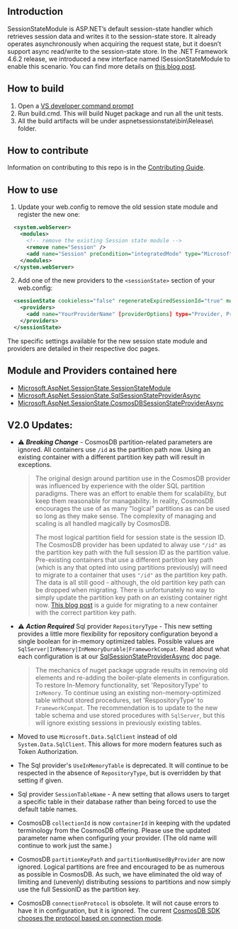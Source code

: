 ## Introduction
SessionStateModule is ASP.NET’s default session-state handler which retrieves session data and writes it to the session-state store. It already operates asynchronously when acquiring the request state, but it doesn’t support async read/write to the session-state store. In the .NET Framework 4.6.2 release, we introduced a new interface named ISessionStateModule to enable this scenario. You can find more details on [this blog post](https://blogs.msdn.microsoft.com/webdev/2016/09/29/introducing-the-asp-net-async-sessionstate-module/).

## How to build
1. Open a [VS developer command prompt](https://docs.microsoft.com/en-us/dotnet/framework/tools/developer-command-prompt-for-vs)
2. Run build.cmd. This will build Nuget package and run all the unit tests.
3. All the build artifacts will be under aspnetsessionstate\bin\Release\ folder.

## How to contribute
Information on contributing to this repo is in the [Contributing Guide](CONTRIBUTING.md).

## How to use
1. Update your web.config to remove the old session state module and register the new one:
```xml
  <system.webServer>
    <modules>
      <!-- remove the existing Session state module -->
      <remove name="Session" />
      <add name="Session" preCondition="integratedMode" type="Microsoft.AspNet.SessionState.SessionStateModuleAsync, Microsoft.AspNet.SessionState.SessionStateModule, Version=1.1.0.0, Culture=neutral" />
    </modules>
  </system.webServer>
```
2. Add one of the new providers to the `<sessionState>` section of your web.config:
```xml
  <sessionState cookieless="false" regenerateExpiredSessionId="true" mode="Custom" customProvider="YourProviderName">
    <providers>
      <add name="YourProviderName" [providerOptions] type="Provider, ProviderAssembly, Version=, Culture=neutral, PublicKeyToken=" />
    </providers>
  </sessionState>
```
The specific settings available for the new session state module and providers are detailed in their respective doc pages.

## Module and Providers contained here
- [Microsoft.AspNet.SessionState.SessionStateModule](docs/SessionStateModule.md)
- [Microsoft.AspNet.SessionState.SqlSessionStateProviderAsync](docs/SqlSessionStateProviderAsync.md)
- [Microsoft.AspNet.SessionState.CosmosDBSessionStateProviderAsync](docs/CosmosDBSessionStateProviderAsync.md)

<a name="updates"></a>
## V2.0 Updates:
  * :warning: ***Breaking Change*** - CosmosDB partition-related parameters are ignored. All containers use `/id` as the partition path now. Using an existing container with a different partition key path will result in exceptions.
    > The original design around partition use in the CosmosDB provider was influenced by experience with the older SQL partition paradigms. There was an effort to enable them for scalability, but keep them reasonable for managability. In reality, CosmosDB encourages the use of as many "logical" partitions as can be used so long as they make sense. The complexity of managing and scaling is all handled magically by CosmosDB.
    >
    > The most logical partition field for session state is the session ID. The CosmosDB provider has been updated to alway use `"/id"` as the partition key path with the full session ID as the partition value. Pre-existing containers that use a different partition key path (which is any that opted into using partitions previously) will need to migrate to a container that uses `"/id"` as the partition key path. The data is all still good - although, the old partition key path can be dropped when migrating. There is unfortunately no way to simply update the partition key path on an existing container right now. [This blog post](https://devblogs.microsoft.com/cosmosdb/how-to-change-your-partition-key/) is a guide for migrating to a new container with the correct partition key path.
  * :warning: ***Action Required*** Sql provider `RepositoryType` - This new setting provides a little more flexibility for repository configuration beyond a single boolean for in-memory optimized tables. Possible values are `SqlServer|InMemory|InMemoryDurable|FrameworkCompat`. Read about what each configuration is at our [SqlSessionStateProviderAsync](docs/SqlSessionStateProviderAsync.md) doc page.
    
    > The mechanics of nuget package upgrade results in removing old elements and re-adding the boiler-plate elements in configuration. To restore In-Memory functionality, set 'RepositoryType' to `InMemory`. To continue using an existing non-memory-optimized table without stored procedures, set 'RespositoryType' to `FrameworkCompat`. The recommendation is to update to the new table schema and use stored procedures with `SqlServer`, but this will ignore existing sessions in previously existing tables.
  * Moved to use `Microsoft.Data.SqlClient` instead of old `System.Data.SqlClient`. This allows for more modern features such as Token Authorization.
  * The Sql provider's `UseInMemoryTable` is deprecated. It will continue to be respected in the absence of `RepositoryType`, but is overridden by that setting if given.
  * Sql provider `SessionTableName` - A new setting that allows users to target a specific table in their database rather than being forced to use the default table names.
  * CosmosDB `collectionId` is now `containerId` in keeping with the updated terminology from the CosmosDB offering. Please use the updated parameter name when configuring your provider. (The old name will continue to work just the same.)
  * CosmosDB `partitionKeyPath` and `partitionNumUsedByProvider` are now ignored. Logical partitions are free and encouraged to be as numerous as possible in CosmosDB. As such, we have eliminated the old way of limiting and (unevenly) distributing sessions to partitions and now simply use the full SessionID as the partition key.
  * CosmosDB `connectionProtocol` is obsolete. It will not cause errors to have it in configuration, but it is ignored. The current [CosmosDB SDK chooses the protocol based on connection mode](https://learn.microsoft.com/en-us/azure/cosmos-db/nosql/sdk-connection-modes).

